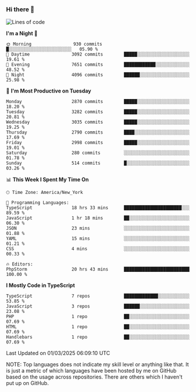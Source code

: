 ### Hi there 👋

<!--
**LynxJinxxy/LynxJinxxy** is a ✨ _special_ ✨ repository because its `README.md` (this file) appears on your GitHub profile.

Here are some ideas to get you started:

- 🔭 I’m currently working on ...
- 🌱 I’m currently learning ...
- 👯 I’m looking to collaborate on ...
- 🤔 I’m looking for help with ...
- 💬 Ask me about ...
- 📫 How to reach me: ...
- 😄 Pronouns: ...
- ⚡ Fun fact: ...
-->

<!--START_SECTION:waka-->
![Lines of code](https://img.shields.io/badge/From%20Hello%20World%20I%27ve%20Written-24.7%20million%20lines%20of%20code-blue)

**I'm a Night 🦉** 

```text
🌞 Morning                930 commits         █░░░░░░░░░░░░░░░░░░░░░░░░   05.90 % 
🌆 Daytime                3092 commits        █████░░░░░░░░░░░░░░░░░░░░   19.61 % 
🌃 Evening                7651 commits        ████████████░░░░░░░░░░░░░   48.52 % 
🌙 Night                  4096 commits        ██████░░░░░░░░░░░░░░░░░░░   25.98 % 
```
📅 **I'm Most Productive on Tuesday** 

```text
Monday                   2870 commits        █████░░░░░░░░░░░░░░░░░░░░   18.20 % 
Tuesday                  3282 commits        █████░░░░░░░░░░░░░░░░░░░░   20.81 % 
Wednesday                3035 commits        █████░░░░░░░░░░░░░░░░░░░░   19.25 % 
Thursday                 2790 commits        ████░░░░░░░░░░░░░░░░░░░░░   17.69 % 
Friday                   2998 commits        █████░░░░░░░░░░░░░░░░░░░░   19.01 % 
Saturday                 280 commits         ░░░░░░░░░░░░░░░░░░░░░░░░░   01.78 % 
Sunday                   514 commits         █░░░░░░░░░░░░░░░░░░░░░░░░   03.26 % 
```


📊 **This Week I Spent My Time On** 

```text
🕑︎ Time Zone: America/New_York

💬 Programming Languages: 
TypeScript               18 hrs 33 mins      ██████████████████████░░░   89.59 % 
JavaScript               1 hr 18 mins        ██░░░░░░░░░░░░░░░░░░░░░░░   06.30 % 
JSON                     23 mins             ░░░░░░░░░░░░░░░░░░░░░░░░░   01.88 % 
YAML                     15 mins             ░░░░░░░░░░░░░░░░░░░░░░░░░   01.21 % 
CSS                      4 mins              ░░░░░░░░░░░░░░░░░░░░░░░░░   00.33 % 

🔥 Editors: 
PhpStorm                 20 hrs 43 mins      █████████████████████████   100.00 % 
```

**I Mostly Code in TypeScript** 

```text
TypeScript               7 repos             █████████████░░░░░░░░░░░░   53.85 % 
JavaScript               3 repos             ██████░░░░░░░░░░░░░░░░░░░   23.08 % 
PHP                      1 repo              ██░░░░░░░░░░░░░░░░░░░░░░░   07.69 % 
HTML                     1 repo              ██░░░░░░░░░░░░░░░░░░░░░░░   07.69 % 
Handlebars               1 repo              ██░░░░░░░░░░░░░░░░░░░░░░░   07.69 % 
```




 Last Updated on 01/03/2025 06:09:10 UTC
<!--END_SECTION:waka-->
NOTE: Top languages does not indicate my skill level or anything like that. It is just a metric of which languages have been hosted by me on GitHub based on the usage across repositories. There are others which I haven't put up on GitHub.
